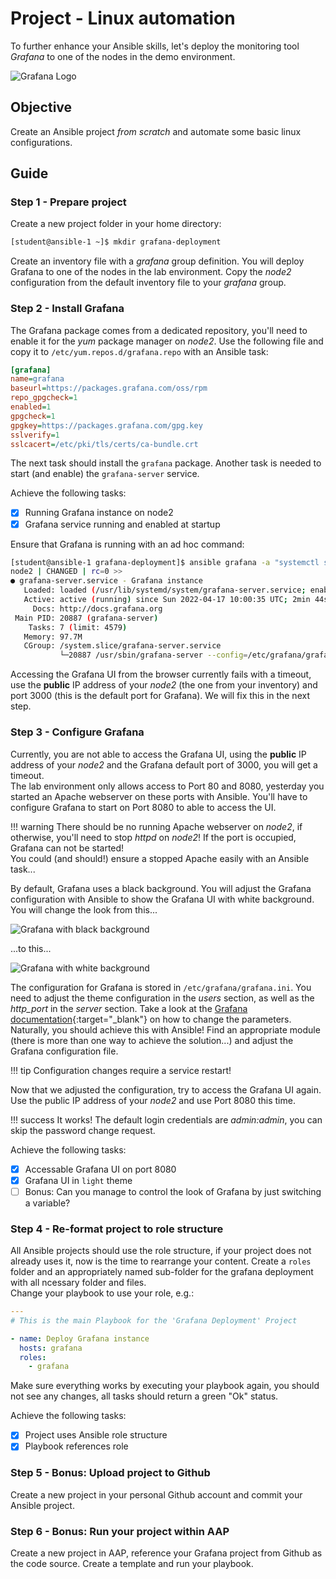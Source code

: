 # Project - Linux automation

To further enhance your Ansible skills, let's deploy the monitoring tool *Grafana* to one of the nodes in the demo environment.

![Grafana Logo](grafana-logo.png)

## Objective

Create an Ansible project *from scratch* and automate some basic linux configurations.

## Guide

### Step 1 - Prepare project

Create a new project folder in your home directory:

```bash
[student@ansible-1 ~]$ mkdir grafana-deployment
```

Create an inventory file with a *grafana* group definition. You will deploy Grafana to one of the nodes in the lab environment. Copy the *node2* configuration from the default inventory file to your *grafana* group.

### Step 2 - Install Grafana

The Grafana package comes from a dedicated repository, you'll need to enable it for the *yum* package manager on *node2*. 
Use the following file and copy it to `/etc/yum.repos.d/grafana.repo` with an Ansible task:

```ini
[grafana]
name=grafana
baseurl=https://packages.grafana.com/oss/rpm
repo_gpgcheck=1
enabled=1
gpgcheck=1
gpgkey=https://packages.grafana.com/gpg.key
sslverify=1
sslcacert=/etc/pki/tls/certs/ca-bundle.crt
```

The next task should install the `grafana` package. Another task is needed to start (and enable) the `grafana-server` service.

Achieve the following tasks:

- [X] Running Grafana instance on node2
- [X] Grafana service running and enabled at startup

Ensure that Grafana is running with an ad hoc command:

```bash
[student@ansible-1 grafana-deployment]$ ansible grafana -a "systemctl status grafana-server"
node2 | CHANGED | rc=0 >>
● grafana-server.service - Grafana instance
   Loaded: loaded (/usr/lib/systemd/system/grafana-server.service; enabled; vendor preset: disabled)
   Active: active (running) since Sun 2022-04-17 10:00:35 UTC; 2min 44s ago
     Docs: http://docs.grafana.org
 Main PID: 20887 (grafana-server)
    Tasks: 7 (limit: 4579)
   Memory: 97.7M
   CGroup: /system.slice/grafana-server.service
           └─20887 /usr/sbin/grafana-server --config=/etc/grafana/grafana.ini --pidfile=/var/run/grafana/grafana-server.pid --packaging=rpm cfg:default.paths.logs=/var/log/grafana cfg:default.paths.data=/var/lib/grafana cfg:default.paths.plugins=/var/lib/grafana/plugins cfg:default.paths.provisioning=/etc/grafana/provisioning
```

Accessing the Grafana UI from the browser currently fails with a timeout, use the **public** IP address of your *node2* (the one from your inventory) and port 3000 (this is the default port for Grafana). We will fix this in the next step.

### Step 3 - Configure Grafana

Currently, you are not able to access the Grafana UI, using the **public** IP address of your *node2* and the Grafana default port of 3000, you will get a timeout.  
The lab environment only allows access to Port 80 and 8080, yesterday you started an Apache webserver on these ports with Ansible. You'll have to configure Grafana to start on Port 8080 to able to access the UI.

!!! warning
    There should be no running Apache webserver on *node2*, if otherwise, you'll need to stop *httpd* on *node2*! If the port is occupied, Grafana can not be started!  
    You could (and should!) ensure a stopped Apache easily with an Ansible task...

By default, Grafana uses a black background. You will adjust the Grafana configuration with Ansible to show the Grafana UI with white background. You will change the look from this...

![Grafana with black background](grafana-dark-background.png)

...to this...

![Grafana with white background](grafana-light-background.png)

The configuration for Grafana is stored in `/etc/grafana/grafana.ini`. You need to adjust the theme configuration in the *users* section, as well as the *http_port* in the *server* section. Take a look at the [Grafana documentation](https://grafana.com/docs/grafana/latest/administration/configuration/){:target="_blank"} on how to change the parameters.  
Naturally, you should achieve this with Ansible! Find an appropriate module (there is more than one way to achieve the solution...) and adjust the Grafana configuration file.

!!! tip
    Configuration changes require a service restart!

Now that we adjusted the configuration, try to access the Grafana UI again. Use the public IP address of your *node2* and use Port 8080 this time.  

!!! success
    It works! The default login credentials are *admin:admin*, you can skip the password change request.

Achieve the following tasks:

- [X] Accessable Grafana UI on port 8080
- [X] Grafana UI in `light` theme
- [ ] Bonus: Can you manage to control the look of Grafana by just switching a variable?

### Step 4 - Re-format project to role structure

All Ansible projects should use the role structure, if your project does not already uses it, now is the time to rearrange your content. Create a `roles` folder and an appropriately named sub-folder for the grafana deployment with all ncessary folder and files.  
Change your playbook to use your role, e.g.:

```yaml
---
# This is the main Playbook for the 'Grafana Deployment' Project

- name: Deploy Grafana instance
  hosts: grafana
  roles:
    - grafana

```

Make sure everything works by executing your playbook again, you should not see any changes, all tasks should return a green "Ok" status.

Achieve the following tasks:

- [X] Project uses Ansible role structure
- [X] Playbook references role

### Step 5 - Bonus: Upload project to Github

Create a new project in your personal Github account and commit your Ansible project.

### Step 6 - Bonus: Run your project within AAP

Create a new project in AAP, reference your Grafana project from Github as the code source. Create a template and run your playbook.

